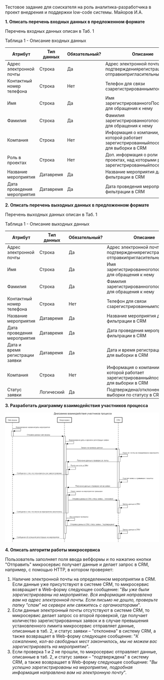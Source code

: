 Тестовое задание для соискателя на роль аналитика-разработчика в проект внедрения и поддержки low-code системы. Майоров И.А.

**1. Описать перечень входных данных в предложенном формате**

Перечень входных данных описан в Таб. 1

Таблица 1 - Описание входных данных

| Атрибут | Тип данных | Обязательный? | Описание |
| --- | --- | --- | --- |
| Адрес электронной почты | Строка | Да | Адрес электронной почтыдля подтверждениярегистрации и отправкипригласительных билетов |
| Контактный номер телефона | Строка | Нет | Телефон для связи сзарегистрированнымпосетителем |
| Имя | Строка | Да | Имя зарегистрированногоПосетителя для обращения к нему |
| Фамилия | Строка | Да | Фамилия зарегистрированногопосетителя для обращения к нему |
| Компания | Строка | Нет | Информация о компании, в которой работает зарегистрированныйпосетитель для выборки в CRM |
| Роль в проектах | Строка | Нет | Доп. информация о роли в проектах, над которыми работал зарегистрированныйпосетитель |
| Название мероприятия | Датавремя | Да | Название мероприятия для фильтрации в CRM |
| Дата проведения мероприятия | Датавремя | Да | Дата проведения мероприятия для фильтрации в CRM |

**2. Описать перечень выходных данных в предложенном формате**

Перечень выходных данных описан в Таб. 1

Таблица 1 - Описание выходных данных

| Атрибут | Тип данных | Обязательный? | Описание |
| --- | --- | --- | --- |
| Адрес электронной почты | Строка | Да | Адрес электронной почтыдля подтверждениярегистрации и отправкипригласительных билетов |
| Имя | Строка | Да | Имя зарегистрированногопосетителя для обращения к нему |
| Фамилия | Строка | Да | Фамилия зарегистрированногопосетителя для обращения к нему |
| Контактный номер телефона | Строка | Нет | Телефон для связи сзарегистрированнымпосетителем |
| Название мероприятия | Датавремя | Да | Название мероприятия для фильтрации в CRM |
| Дата проведения мероприятия | Датавремя | Да | Дата проведения мероприятия для фильтрации в CRM |
| Дата и время регистрации заявки | Датавремя | Да | Дата и время регистрации заявки для выборки в CRM |
| Компания | Строка | Нет | Информация о компании, в которой работает зарегистрированныйпосетитель для выборки в CRM |
| Статус заявки | Логический | Да | Подтверждена/отклонена для выборки по статусу в CRM |

**3. Разработать диаграмму взаимодействия участников процесса**

![Диаграмма](img/diag.png)

**4. Описать алгоритм работы микросервиса**

Пользователь заполняет поля ввода вебформы и по нажатию кнопки "Отправить" микросервис получает данные и делает запрос в CRM, например, с помощью HTTP, в котором проверяет:

1. Наличие электронной почты на определенном мероприятии в CRM. Если данные уже присутствуют в системе CRM, то микросервис возвращает в Web-форму следующее сообщение: "_Вы уже были зарегистрированы на мероприятие. Вся информация направлена вам на адрес электронной почты. Если письмо не дошло, проверьте папку "спам" на сервере или свяжитесь с организаторами_".
2. Если данные электронный почты отсутствуют в системе CRM, то микросервис делает запрос со второй проверкой, где получает количество зарегистрированных заявок и в случае превышения установленного лимита микросервис отправляет данные, описанные в таб. 2, и статус заявки – "отклонена" в систему CRM, а также возвращает в Web-форму следующее сообщение: "_К сожалению, кол-во свободных мест закончилось, мы не можем вас зарегистрировать на мероприятие_".
3. Если проверка 1 и 2 не прошли, то микросервис отправляет данные, описанные в таб. 2, и статус заявки – "подтверждена" в систему CRM, а также возвращает в Web-форму следующее сообщение: "_Вы успешно зарегистрированы на мероприятие, подробная информация направлена вам на электронную почту_".
